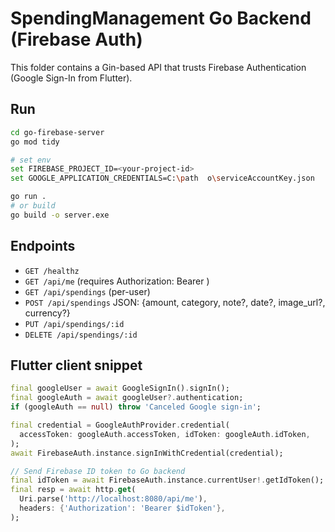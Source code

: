# SpendingManagement Go Backend (Firebase Auth)

This folder contains a Gin-based API that trusts Firebase Authentication (Google Sign-In from Flutter).

## Run

```bash
cd go-firebase-server
go mod tidy

# set env
set FIREBASE_PROJECT_ID=<your-project-id>
set GOOGLE_APPLICATION_CREDENTIALS=C:\path	o\serviceAccountKey.json

go run .
# or build
go build -o server.exe
```

## Endpoints

- `GET /healthz`
- `GET /api/me`  (requires Authorization: Bearer <Firebase ID token>)
- `GET /api/spendings` (per-user)
- `POST /api/spendings`  JSON: {amount, category, note?, date?, image_url?, currency?}
- `PUT /api/spendings/:id`
- `DELETE /api/spendings/:id`

## Flutter client snippet

```dart
final googleUser = await GoogleSignIn().signIn();
final googleAuth = await googleUser?.authentication;
if (googleAuth == null) throw 'Canceled Google sign-in';

final credential = GoogleAuthProvider.credential(
  accessToken: googleAuth.accessToken, idToken: googleAuth.idToken,
);
await FirebaseAuth.instance.signInWithCredential(credential);

// Send Firebase ID token to Go backend
final idToken = await FirebaseAuth.instance.currentUser!.getIdToken();
final resp = await http.get(
  Uri.parse('http://localhost:8080/api/me'),
  headers: {'Authorization': 'Bearer $idToken'},
);
```

